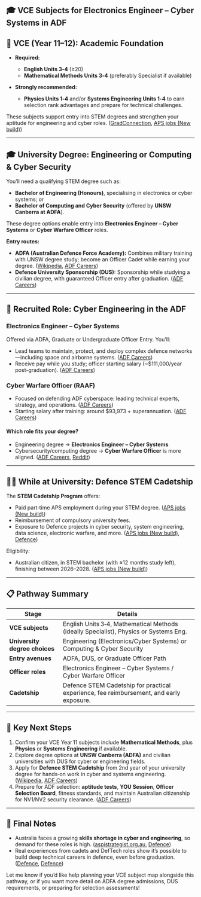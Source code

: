 ## 🎓 VCE Subjects for Electronics Engineer – Cyber Systems in ADF


## 🧭 VCE (Year 11–12): Academic Foundation

* **Required:**

  * **English Units 3‑4** (≥20)
  * **Mathematical Methods Units 3‑4** (preferably Specialist if available)
* **Strongly recommended:**

  * **Physics Units 1‑4** and/or **Systems Engineering Units 1‑4** to earn selection rank advantages and prepare for technical challenges.

These subjects support entry into STEM degrees and strengthen your aptitude for engineering and cyber roles. ([GradConnection][1], [APS jobs (New build)][2])

---

## 🎓 University Degree: Engineering or Computing & Cyber Security

You’ll need a qualifying STEM degree such as:

* **Bachelor of Engineering (Honours)**, specialising in electronics or cyber systems; or
* **Bachelor of Computing and Cyber Security** (offered by **UNSW Canberra at ADFA**).

These degree options enable entry into **Electronics Engineer – Cyber Systems** or **Cyber Warfare Officer** roles.

**Entry routes:**

* **ADFA (Australian Defence Force Academy):** Combines military training with UNSW degree study; become an Officer Cadet while earning your degree. ([Wikipedia][3], [ADF Careers][4])
* **Defence University Sponsorship (DUS):** Sponsorship while studying a civilian degree, with guaranteed Officer entry after graduation. ([ADF Careers][5])

---

## 🚀 Recruited Role: Cyber Engineering in the ADF

### **Electronics Engineer – Cyber Systems**

Offered via ADFA, Graduate or Undergraduate Officer Entry. You'll:

* Lead teams to maintain, protect, and deploy complex defence networks—including space and airborne systems. ([ADF Careers][6])
* Receive pay while you study; officer starting salary (\~\$111,000/year post-graduation). ([ADF Careers][6])

### **Cyber Warfare Officer** (RAAF)

* Focused on defending ADF cyberspace: leading technical experts, strategy, and operations. ([ADF Careers][7])
* Starting salary after training: around \$93,973 + superannuation. ([ADF Careers][7])

#### Which role fits your degree?

* Engineering degree → **Electronics Engineer – Cyber Systems**
* Cybersecurity/computing degree → **Cyber Warfare Officer** is more aligned. ([ADF Careers][8], [Reddit][9])

---

## 🧑‍🎓 While at University: Defence STEM Cadetship

The **STEM Cadetship Program** offers:

* Paid part‑time APS employment during your STEM degree. ([APS jobs (New build)][2])
* Reimbursement of compulsory university fees.
* Exposure to Defence projects in cyber security, system engineering, data science, electronic warfare, and more. ([APS jobs (New build)][2], [Defence][10])

Eligibility:

* Australian citizen, in STEM bachelor (with ≥12 months study left), finishing between 2026–2028. ([APS jobs (New build)][2])

---

## 📋 Pathway Summary

| Stage                         | Details                                                                                 |
| ----------------------------- | --------------------------------------------------------------------------------------- |
| **VCE subjects**              | English Units 3‑4, Mathematical Methods (ideally Specialist), Physics or Systems Eng.   |
| **University degree choices** | Engineering (Electronics/Cyber Systems) or Computing & Cyber Security                   |
| **Entry avenues**             | ADFA, DUS, or Graduate Officer Path                                                     |
| **Officer roles**             | Electronics Engineer – Cyber Systems / Cyber Warfare Officer                            |
| **Cadetship**                 | Defence STEM Cadetship for practical experience, fee reimbursement, and early exposure. |

---

## 🔑 Key Next Steps

1. Confirm your VCE Year 11 subjects include **Mathematical Methods**, plus **Physics** or **Systems Engineering** if available.
2. Explore degree options at **UNSW Canberra (ADFA)** and civilian universities with DUS for cyber or engineering fields.
3. Apply for **Defence STEM Cadetship** from 2nd year of your university degree for hands‑on work in cyber and systems engineering. ([Wikipedia][3], [ADF Careers][5])
4. Prepare for ADF selection: **aptitude tests**, **YOU Session**, **Officer Selection Board**, fitness standards, and maintain Australian citizenship for NV1/NV2 security clearance. ([ADF Careers][11])

---

## 🧩 Final Notes

* Australia faces a growing **skills shortage in cyber and engineering**, so demand for these roles is high. ([aspistrategist.org.au][12], [Defence][13])
* Real experiences from cadets and DefTech roles show it’s possible to build deep technical careers in defence, even before graduation. ([Defence][14], [Defence][13])

Let me know if you’d like help planning your VCE subject map alongside this pathway, or if you want more detail on ADFA degree admissions, DUS requirements, or preparing for selection assessments!

[1]: https://au.gradconnection.com/employers/department-of-defence/jobs/department-of-defence-stem-cadetship-program-defence/?utm_source=chatgpt.com "Department of Defence - STEM Cadetship Program - Defence"
[2]: https://content.apsjobs.gov.au/career-pathways/cadetships-and-sponsorships/defence-stem-cadetship-program?utm_source=chatgpt.com "Defence STEM Cadetship Program | APS jobs (New build)"
[3]: https://en.wikipedia.org/wiki/Australian_Defence_Force_Academy?utm_source=chatgpt.com "Australian Defence Force Academy"
[4]: https://www.adfcareers.gov.au/study-and-trades/get-a-degree/ADFA?degrees=computing-and-cyber-security&page=1&perPage=21&utm_source=chatgpt.com "Australian Defence Force Academy - ADF Careers"
[5]: https://www.adfcareers.gov.au/study-and-trades/get-a-degree/DUS?utm_source=chatgpt.com "Defence University Sponsorship - ADF Careers"
[6]: https://www.adfcareers.gov.au/jobs/air-force/electronics-engineer-cyber-systems?utm_source=chatgpt.com "Electronics Engineer - Cyber Systems - ADF Careers"
[7]: https://www.adfcareers.gov.au/jobs/air-force/cyberspace-warfare-officer?utm_source=chatgpt.com "Cyber Warfare Officer - ADF Careers"
[8]: https://www.adfcareers.gov.au/study-and-trades/get-a-degree?utm_source=chatgpt.com "Get a Degree - ADF Careers"
[9]: https://www.reddit.com/r/ADFRecruiting/comments/1iok7vj?utm_source=chatgpt.com "Computer science DUS?"
[10]: https://www.defence.gov.au/jobs-careers/student-pathways/stem-cadetship/stem-cadetship-disciplines?utm_source=chatgpt.com "STEM Cadetship disciplines | Jobs & Careers - Defence"
[11]: https://www.adfcareers.gov.au/careers/joining/eligibility?utm_source=chatgpt.com "Eligibility - ADF Careers"
[12]: https://www.aspistrategist.org.au/australias-most-pressing-defence-challenge-skills/?utm_source=chatgpt.com "Australia’s most pressing defence challenge: skills"
[13]: https://www.defence.gov.au/news-events/releases/2025-05-27/investing-australian-defence-forces-cyber-warfare-workforce?utm_source=chatgpt.com "Investing in the Australian Defence Force's cyber warfare workforce"
[14]: https://www.defence.gov.au/jobs-careers/student-pathways/stem-cadetship/cadet-stories?utm_source=chatgpt.com "Cadet stories | Jobs & Careers - Defence"
